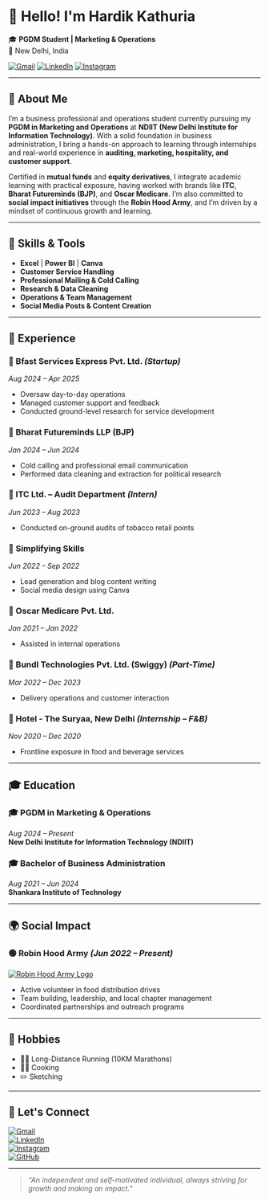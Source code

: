 # 👋 Hello! I'm Hardik Kathuria

🎓 **PGDM Student | Marketing & Operations**  
📍 New Delhi, India  

[![Gmail](https://img.shields.io/badge/Gmail-D14836?style=for-the-badge&logo=gmail&logoColor=white)](mailto:Hardikkathuria2001@gmail.com)
[![LinkedIn](https://img.shields.io/badge/LinkedIn-0A66C2?style=for-the-badge&logo=linkedin&logoColor=white)](https://www.linkedin.com/in/hardikkathuria)
[![Instagram](https://img.shields.io/badge/Instagram-E4405F?style=for-the-badge&logo=instagram&logoColor=white)](https://www.instagram.com/hardikkathuria2001)

---

## 🚀 About Me

I’m a business professional and operations student currently pursuing my **PGDM in Marketing and Operations** at **NDIIT (New Delhi Institute for Information Technology)**. With a solid foundation in business administration, I bring a hands-on approach to learning through internships and real-world experience in **auditing, marketing, hospitality, and customer support**.

Certified in **mutual funds** and **equity derivatives**, I integrate academic learning with practical exposure, having worked with brands like **ITC**, **Bharat Futureminds (BJP)**, and **Oscar Medicare**. I’m also committed to **social impact initiatives** through the **Robin Hood Army**, and I’m driven by a mindset of continuous growth and learning.

---

## 🧠 Skills & Tools

- **Excel** | **Power BI** | **Canva**  
- **Customer Service Handling**  
- **Professional Mailing & Cold Calling**  
- **Research & Data Cleaning**  
- **Operations & Team Management**  
- **Social Media Posts & Content Creation**  

---

## 💼 Experience

### 🔹 Bfast Services Express Pvt. Ltd. *(Startup)*  
*Aug 2024 – Apr 2025*  
- Oversaw day-to-day operations  
- Managed customer support and feedback  
- Conducted ground-level research for service development  

### 🔹 Bharat Futureminds LLP (BJP)  
*Jan 2024 – Jun 2024*  
- Cold calling and professional email communication  
- Performed data cleaning and extraction for political research  

### 🔹 ITC Ltd. – Audit Department *(Intern)*  
*Jun 2023 – Aug 2023*  
- Conducted on-ground audits of tobacco retail points  

### 🔹 Simplifying Skills  
*Jun 2022 – Sep 2022*  
- Lead generation and blog content writing  
- Social media design using Canva  

### 🔹 Oscar Medicare Pvt. Ltd.  
*Jan 2021 – Jan 2022*  
- Assisted in internal operations  

### 🔹 Bundl Technologies Pvt. Ltd. (Swiggy) *(Part-Time)*  
*Mar 2022 – Dec 2023*  
- Delivery operations and customer interaction  

### 🔹 Hotel - The Suryaa, New Delhi *(Internship – F&B)*  
*Nov 2020 – Dec 2020*  
- Frontline exposure in food and beverage services  

---

## 🎓 Education

### 🎓 PGDM in Marketing & Operations  
*Aug 2024 – Present*  
**New Delhi Institute for Information Technology (NDIIT)**  

### 🎓 Bachelor of Business Administration  
*Aug 2021 – Jun 2024*  
**Shankara Institute of Technology**  

---

## 🌍 Social Impact

### 🟢 Robin Hood Army *(Jun 2022 – Present)*  
[![Robin Hood Army Logo](https://tse2.mm.bing.net/th?id=OIP.BPxPlyCbDVn7aFlPc2nVKgHaHa&pid=Api&P=0&h=180)](https://robinhoodarmy.com)  
- Active volunteer in food distribution drives  
- Team building, leadership, and local chapter management  
- Coordinated partnerships and outreach programs  

---

## 🎯 Hobbies

- 🏃‍♂️ Long-Distance Running (10KM Marathons)  
- 👨‍🍳 Cooking  
- ✏️ Sketching  

---

## 🔗 Let's Connect

[![Gmail](https://img.shields.io/badge/Gmail-D14836?style=flat-square&logo=gmail&logoColor=white)](mailto:Hardikkathuria2001@gmail.com)  
[![LinkedIn](https://img.shields.io/badge/LinkedIn-blue?style=flat-square&logo=linkedin&logoColor=white)](https://www.linkedin.com/in/hardikkathuria)  
[![Instagram](https://img.shields.io/badge/Instagram-purple?style=flat-square&logo=instagram&logoColor=white)](https://www.instagram.com/hardikkathuria2001)  
[![GitHub](https://img.shields.io/badge/GitHub-black?style=flat-square&logo=github&logoColor=white)](https://github.com/hardikkathuria2001)  

---

> *“An independent and self-motivated individual, always striving for growth and making an impact.”*
